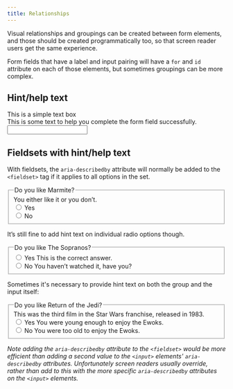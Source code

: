 ```yaml
---
title: Relationships
---
```


Visual relationships and groupings can be created between form elements, and those should be created programmatically too, so that screen reader users get the same experience.

Form fields that have a label and input pairing will have a `for` and `id` attribute on each of those elements, but sometimes groupings can be more complex.

## Hint/help text

<form>
    <div>
        <label for="text">This is a simple text box</label>
        <div id="text-hint">This is some text to help you complete the form field successfully.</div>
        <input id="text" type="text" aria-describedby="text-hint" />
    </div>
</form>


## Fieldsets with hint/help text

With fieldsets, the `aria-describedby` attribute will normally be added to the `<fieldset>` tag if it applies to all options in the set.

<form>
    <fieldset aria-describedby="fieldset-hint">
        <legend>Do you like Marmite?</legend>
        <div id="fieldset-hint">You either like it or you don’t.</div>
        <div>
            <input id="marmite-yes" type="radio" name="marmite" />
            <label for="marmite-yes">Yes</label>
        </div>
        <div>
            <input id="marmite-no" type="radio" name="marmite" />
            <label for="marmite-no">No</label>
        </div>
    </fieldset>
</form>

It’s still fine to add hint text on individual radio options though.

<form>
    <fieldset>
        <legend>Do you like The Sopranos?</legend>
        <div>
            <input id="sopranos-yes" type="radio" name="sopranos" aria-describedby="sopranos-option-one-hint" />
            <label for="sopranos-yes">Yes</label>
            <span id="sopranos-option-one-hint">This is the correct answer.</span>
        </div>
        <div>
            <input id="sopranos-no" type="radio" name="sopranos" aria-describedby="sopranos-option-two-hint" />
            <label for="sopranos-no">No</label>
            <span id="sopranos-option-two-hint">You haven’t watched it, have you?</span>
        </div>
    </fieldset>
</form>

Sometimes it's necessary to provide hint text on both the group and the input itself:

<form>
    <fieldset>
        <legend>Do you like Return of the Jedi?</legend>
        <span id="jedi-hint">This was the third film in the Star Wars franchise, released in 1983.</span>
        <div>
            <input id="jedi-yes" type="radio" name="jedi" aria-describedby="jedi-hint jedi-option-one-hint" />
            <label for="jedi-yes">Yes</label>
            <span id="jedi-option-one-hint">You were young enough to enjoy the Ewoks.</span>
        </div>
        <div>
            <input id="jedi-no" type="radio" name="jedi" aria-describedby="jedi-hint jedi-option-two-hint" />
            <label for="jedi-no">No</label>
            <span id="jedi-option-two-hint">You were too old to enjoy the Ewoks.</span>
        </div>
    </fieldset>
</form>

<i>Note adding the `aria-describedby` attribute to the `<fieldset>` would be more efficient than adding a second value to the `<input>` elements' `aria-describedby` attributes. Unfortunately screen readers usually override, rather than add to this with the more specific `aria-describedby` attributes on the `<input>` elements.</i>
